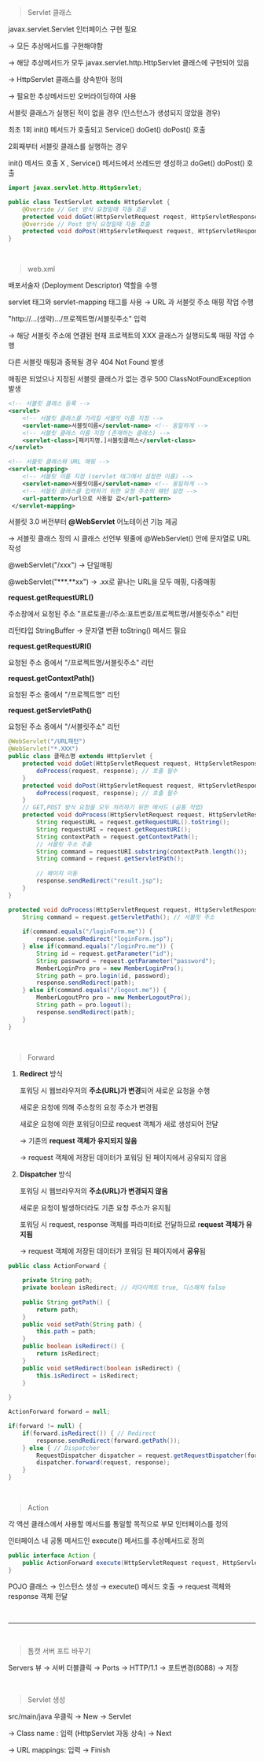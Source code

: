 > Servlet 클래스

javax.servlet.Servlet 인터페이스 구현 필요 

→ 모든 추상메서드를 구현해야함

→ 해당 추상메서드가 모두 javax.servlet.http.HttpServlet 클래스에 구현되어 있음

→ HttpServlet 클래스를 상속받아 정의 

→ 필요한 추상메서드만 오버라이딩하여 사용

서블릿 클래스가 실행된 적이 없을 경우 (인스턴스가 생성되지 않았을 경우)

최초 1회 init() 메서드가 호출되고 Service() doGet() doPost() 호출

2회째부터 서블릿 클래스를 실행하는 경우  

init() 메서드 호출 X , Service() 메서드에서 쓰레드만 생성하고 doGet() doPost() 호출

```java
import javax.servlet.http.HttpServlet;

public class TestServlet extends HttpServlet {
    @Override // Get 방식 요청일때 자동 호출
	protected void doGet(HttpServletRequest reqest, HttpServletResponse response) throws ServletException, IOException {}
    @Override // Post 방식 요청일때 자동 호출
	protected void doPost(HttpServletRequest request, HttpServletResponse response) throws ServletException, IOException {}
}
```

<br>

> web.xml

배포서술자 (Deployment Descriptor) 역할을 수행

servlet 태그와 servlet-mapping 태그를 사용 →  URL 과 서블릿 주소 매핑 작업 수행

"http://...(생략).../프로젝트명/서블릿주소" 입력

→ 해당 서블릿 주소에 연결된 현재 프로젝트의 XXX 클래스가 실행되도록 매핑 작업 수행 

다른 서블릿 매핑과 중복될 경우 404 Not Found 발생

매핑은 되었으나 지정된 서블릿 클래스가 없는 경우 500 ClassNotFoundException 발생

```xml
<!-- 서블릿 클래스 등록 -->
<servlet>
    <!-- 서블릿 클래스를 가리킬 서블릿 이름 지정 -->
    <servlet-name>서블릿이름</servlet-name> <!-- 동일하게 -->
    <!-- 서블릿 클래스 이름 지정 (존재하는 클래스) -->
    <servlet-class>[패키지명.]서블릿클래스</servlet-class>
</servlet>

<!-- 서블릿 클래스와 URL 매핑 -->
<servlet-mapping>
    <!-- 서블릿 이름 지정 (servlet 태그에서 설정한 이름) -->
 	<servlet-name>서블릿이름</servlet-name> <!-- 동일하게 -->
    <!-- 서블릿 클래스를 입력하기 위한 요청 주소의 패턴 설정 -->
    <url-pattern>/url으로 사용할 값</url-pattern>
 </servlet-mapping>
```

서블릿 3.0 버전부터 **@WebServlet** 어노테이션 기능 제공

→ 서블릿 클래스 정의 시 클래스 선언부 윗줄에 @WebServlet() 안에 문자열로 URL 작성

@webServlet("/xxx") → 단일매핑

@webServlet("***.**xx") → .xx로 끝나는 URL을 모두 매핑, 다중매핑

**request.getRequestURL()**

주소창에서 요청된 주소 "프로토콜://주소:포트번호/프로젝트명/서블릿주소" 리턴

리턴타입 StringBuffer → 문자열 변환 toString() 메서드 필요

**request.getRequestURI()**

요청된 주소 중에서 "/프로젝트명/서블릿주소"  리턴

**request.getContextPath()**

요청된 주소 중에서 "/프로젝트명" 리턴

**request.getServletPath()**

요청된 주소 중에서 "/서블릿주소" 리턴

```java
@WebServlet("/URL패턴")
@WebServlet("*.XXX")
public class 클래스명 extends HttpServlet {
	protected void doGet(HttpServletRequest request, HttpServletResponse response) throws ServletException, IOException {
        doProcess(request, response); // 호출 필수
    }
	protected void doPost(HttpServletRequest request, HttpServletResponse response) throws ServletException, IOException {
        doProcess(request, response); // 호출 필수
    }
	// GET,POST 방식 요청을 모두 처리하기 위한 메서드 (공통 작업)
	protected void doProcess(HttpServletRequest request, HttpServletResponse response) throws ServletException, IOException {
        String requestURL = request.getRequestURL().toString();
        String requestURI = request.getRequestURI();
        String contextPath = request.getContextPath();
        // 서블릿 주소 추출 
        String command = requestURI.substring(contextPath.length()); 
        String command = request.getServletPath();
        
        // 페이지 이동
        response.sendRedirect("result.jsp");
    }
}
```

```java
protected void doProcess(HttpServletRequest request, HttpServletResponse response) throws ServletException, IOException {
	String command = request.getServletPath(); // 서블릿 주소
	
	if(command.equals("/loginForm.me")) {
		response.sendRedirect("loginForm.jsp");
	} else if(command.equals("/loginPro.me")) {
		String id = request.getParameter("id");
		String password = request.getParameter("password");	
		MemberLoginPro pro = new MemberLoginPro();
		String path = pro.login(id, password);
		response.sendRedirect(path);
	} else if(command.equals("/logout.me")) {
		MemberLogoutPro pro = new MemberLogoutPro();
		String path = pro.logout();
		response.sendRedirect(path);
	} 
}
```

<br>

> Forward

1. **Redirect** 방식

   포워딩 시 웹브라우저의 **주소(URL)가 변경**되어 새로운 요청을 수행

   새로운 요청에 의해 주소창의 요청 주소가 변경됨

   새로운 요청에 의한 포워딩이므로 request 객체가 새로 생성되어 전달

   → 기존의 **request 객체가 유지되지 않음**

   → request 객체에 저장된 데이터가 포워딩 된 페이지에서 공유되지 않음

2. **Dispatcher** 방식

   포워딩 시 웹브라우저의 **주소(URL)가 변경되지 않음**

   새로운 요청이 발생하더라도 기존 요청 주소가 유지됨

   포워딩 시 request, response 객체를 파라미터로 전달하므로 r**equest 객체가 유지됨**

   → request 객체에 저장된 데이터가 포워딩 된 페이지에서 **공유**됨

```java
public class ActionForward {
	
	private String path;
	private boolean isRedirect; // 리다이렉트 true, 디스패쳐 false
	
	public String getPath() {
		return path;
	}
	public void setPath(String path) {
		this.path = path;
	}
	public boolean isRedirect() {
		return isRedirect;
	}
	public void setRedirect(boolean isRedirect) {
		this.isRedirect = isRedirect;
	}
	
}
```

```java
ActionForward forward = null;

if(forward != null) {
	if(forward.isRedirect()) { // Redirect
		response.sendRedirect(forward.getPath());
	} else { // Dispatcher
		RequestDispatcher dispatcher = request.getRequestDispatcher(forward.getPath());
		dispatcher.forward(request, response);
	}		
}
```



<br>

> Action

각 액션 클래스에서 사용할 메서드를 통일할 목적으로 부모 인터페이스를 정의

인터페이스 내 공통 메서드인 execute() 메서드를 추상메서드로 정의

```java
public interface Action {
	public ActionForward execute(HttpServletRequest request, HttpServletResponse response) throws Exception;
}
```

POJO 클래스 → 인스턴스 생성 → execute() 메서드 호출 → request 객체와 response 객체 전달

<br>

---

<br>

> 톰캣 서버 포트 바꾸기

Servers 뷰 → 서버 더블클릭 → Ports → HTTP/1.1 → 포트변경(8088) → 저장

<br>

> Servlet 생성

src/main/java 우클릭 → New → Servlet 

→ Class name : 입력 (HttpServlet 자동 상속) → Next

→ URL mappings: 입력 → Finish

<br>